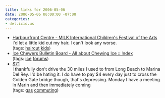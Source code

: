 ```yaml
---
title: links for 2006-05-06
date: 2006-05-06 00:00:00 -07:00
categories:
- del.icio.us
---
```


<ul class="delicious">
	<li>
		<div class="delicious-link"><a href="http://www.harbourfrontcentre.com/milk/programmes/alpha/haircuts.php">Harbourfront Centre - MILK International Children's Festival of the Arts</a></div>
		<div class="delicious-extended">I'd let a little kid cut my hair. I can't look any worse.</div>
		<div class="delicious-tags">(tags: <a href="http://del.icio.us/torrez/haircut">haircut</a> <a href="http://del.icio.us/torrez/kids">kids</a>)</div>
	</li>
	<li>
		<div class="delicious-link"><a href="http://www.icechewing.com/">Ice Chewers Bulletin Board - All about Chewing Ice :: Index</a></div>
		<div class="delicious-tags">(tags: <a href="http://del.icio.us/torrez/ice">ice</a> <a href="http://del.icio.us/torrez/forums">forums</a>)</div>
	</li>
	<li>
		<div class="delicious-link"><a href="http://www.honan.net/2006/05/71.php">$71</a></div>
		<div class="delicious-extended">I thankfully don't drive the 30 miles I used to from Long Beach to Marina Del Rey. I'd be hating it. I do have to pay $4 every day just to cross the Golden Gate bridge though, that's depressing. Monday I have a meeting in Marin and then immediately coming</div>
		<div class="delicious-tags">(tags: <a href="http://del.icio.us/torrez/gas">gas</a> <a href="http://del.icio.us/torrez/commuting">commuting</a>)</div>
	</li>
</ul>
